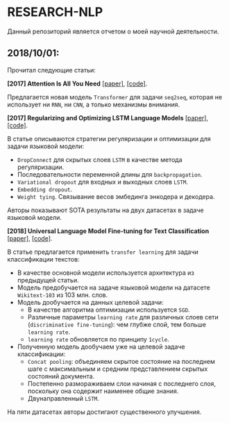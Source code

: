 # RESEARCH-NLP
Данный репозиторий является отчетом о моей научной деятельности.

## 2018/10/01:
Прочитал следующие статьи:

**[2017] Attention Is All You Need** [[paper]](https://arxiv.org/abs/1706.03762), [[code]](https://github.com/jadore801120/attention-is-all-you-need-pytorch). 

Предлагается новая модель `Transformer` для задачи `seq2seq`, которая не использует ни `RNN`, ни `CNN`, а только механизмы внимания. 

**[2017] Regularizing and Optimizing LSTM Language Models** [[paper]](https://arxiv.org/abs/1708.02182), [[code]](https://github.com/salesforce/awd-lstm-lm). 

В статье описываются стратегии регуляризации и оптимизации для задачи 
языковой модели: 
* `DropConnect` для скрытых слоев `LSTM` в качестве метода регуляризации. 
* Последовательности переменной длины для `backpropagation`.
* `Variational dropout` для входных и выходных слоев `LSTM`.
* `Embedding dropout`.
* `Weight tying`. Связывание весов эмбединга энкодера и декодера.

Авторы показывают SOTA результаты на двух датасетах в задаче языковой модели.

**[2018] Universal Language Model Fine-tuning for Text Classification** [[paper]](https://arxiv.org/abs/1801.06146), [[code]](https://github.com/fastai/fastai/tree/master/fastai/text). 

В статье предлагается применить `transfer learning` для задачи классификации текстов:
* В качестве основной модели используется архитектура из предыдущей статьи.
* Модель предобучается на задаче языковой модели на датасете `Wikitext-103` из 103 млн. слов.
* Модель дообучается на данных целевой задачи:
    * В качестве алгоритма оптимизации используется `SGD`.
    * Различные параметры `learning rate` для различных слоев сети 
    (`discriminative fine-tuning`): чем глубже слой, тем больше `learning rate`.
    * `learning rate` обновляется по принципу `1cycle`.
* Полученную модель дообучаем уже на целевой задаче классификации:
    * `Concat pooling`: объединяем скрытое состояние на последнем шаге с 
    максимальным и средним представлением скрытых состояний документа. 
    * Постепенно размораживаем слои начиная с последнего слоя, 
    поскольку она содержит наименее общие знания.
    * Двунаправленный `LSTM`. 

На пяти датасетах авторы достигают существенного улучшения.
